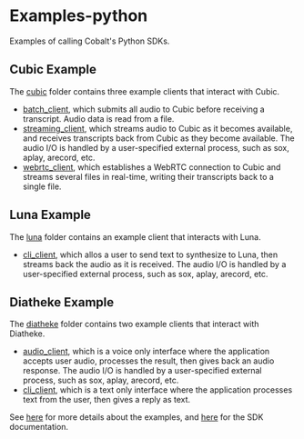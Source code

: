 # Examples-python
Examples of calling Cobalt's Python SDKs.

## Cubic Example
The [cubic](./cubic) folder contains three example clients that interact with Cubic.
* [batch_client](./cubic/batch_client.py), which submits all audio to Cubic before receiving a transcript. Audio data is read from a file.
* [streaming_client](./cubic/streaming_client.py), which streams audio to Cubic as it becomes available, and receives transcripts back from Cubic as they become available. The audio I/O is handled by a user-specified external process, such as sox, aplay, arecord, etc.
* [webrtc_client](./cubic/webrtc_client.py), which establishes a WebRTC connection to Cubic and streams several files in real-time, writing their transcripts back to a single file.

## Luna Example
The [luna](./luna) folder contains an example client that interacts with Luna.
* [cli_client](./luna/cli_client.py), which allos a user to send text to synthesize to Luna, then streams back the audio as it is received. The audio I/O is handled by a user-specified external process, such as sox, aplay, arecord, etc.

## Diatheke Example
The [diatheke](./diatheke) folder contains two example clients that interact with Diatheke.
* [audio_client](./diatheke/audio_client.py), which is a voice only interface where the application accepts user audio, processes the result, then gives back an audio response. The audio I/O is handled by a user-specified external process, such as sox, aplay, arecord, etc.
* [cli_client](./diatheke/cli_client.py), which is a text only interface where the application processes text from the user, then gives a reply as text.

See [here](./diatheke/README.md) for more details about the examples, and [here](https://sdk-diatheke.cobaltspeech.com) for the SDK documentation.
